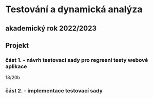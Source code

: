 # Testování a dynamická analýza
## akademický rok 2022/2023
## Projekt
### část 1. - návrh testovací sady pro regresní testy webové aplikace
18/20b
### část 2. - implementace testovací sady
